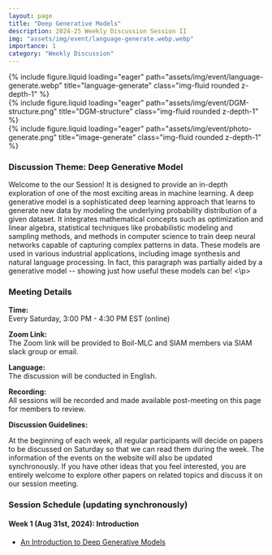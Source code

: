 ```yaml
---
layout: page
title: "Deep Generative Models"
description: 2024-25 Weekly Discussion Session II
img: "assets/img/event/language-generate.webp.webp"
importance: 1
category: "Weekly Discussion"
---
```

<div class="row">
    <div class="col-sm mt-3 mt-md-0">
        {% include figure.liquid loading="eager" path="assets/img/event/language-generate.webp" title="language-generate" class="img-fluid rounded z-depth-1" %}
    </div>
    <div class="col-sm mt-3 mt-md-0">
        {% include figure.liquid loading="eager" path="assets/img/event/DGM-structure.png" title="DGM-structure" class="img-fluid rounded z-depth-1" %}
    </div>
    <div class="col-sm mt-3 mt-md-0">
        {% include figure.liquid loading="eager" path="assets/img/event/photo-generate.png" title="image-generate" class="img-fluid rounded z-depth-1" %}
    </div>
</div>

### Discussion Theme: Deep Generative Model

<p> Welcome to the our Session! It is designed to provide an in-depth exploration of one of the most exciting areas in machine learning. A deep generative model is a sophisticated deep learning approach that learns to generate new data by modeling the underlying probability distribution of a given dataset. It integrates mathematical concepts such as optimization and linear algebra, statistical techniques like probabilistic modeling and sampling methods, and methods in computer science to train deep neural networks capable of capturing complex patterns in data. These models are used in various industrial applications, including image synthesis and natural language processing. In fact, this paragraph was partially aided by a generative model -- showing just how useful these models can be! <\p>

### Meeting Details

**Time:**  
Every Saturday, 3:00 PM - 4:30 PM EST (online)

**Zoom Link:**  
The Zoom link will be provided to Boil-MLC and SIAM members via SIAM slack group or email.

**Language:**  
The discussion will be conducted in English.

**Recording:**  
All sessions will be recorded and made available post-meeting on this page for members to review.

**Discussion Guidelines:**  

At the beginning of each week, all regular participants will decide on papers to be discussed on Saturday so that we can read them during the week. The information of the events on the website will also be updated synchronously. If you have other ideas that you feel interested, you are entirely welcome to explore other papers on related topics and discuss it on our session meeting.

### Session Schedule (updating synchronously)

#### Week 1 (Aug 31st, 2024): Introduction 
- [An Introduction to Deep Generative Models](https://arxiv.org/pdf/2103.05180)

